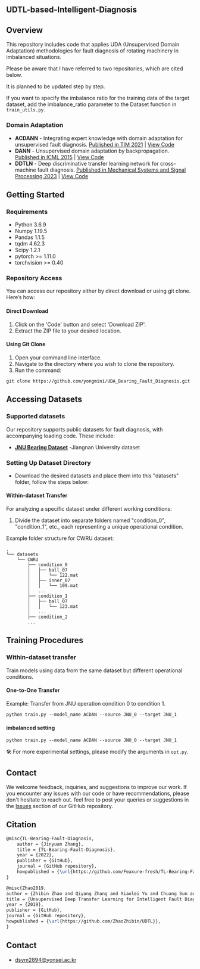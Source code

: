 ## UDTL-based-Intelligent-Diagnosis

## Overview


This repository includes code that applies UDA (Unsupervised Domain Adaptation) methodologies for fault diagnosis of rotating machinery in imbalanced situations.

Please be aware that I have referred to two repositories, which are cited below.

It is planned to be updated step by step.

If you want to specify the imbalance ratio for the training data of the target dataset, add the imbalance_ratio parameter to the Dataset function in `train_utils.py.`

### Domain Adaptation
- **ACDANN** - Integrating expert knowledge with domain adaptation for unsupervised fault diagnosis. [Published in TIM 2021](https://ieeexplore.ieee.org/stamp/stamp.jsp?tp=&arnumber=9612159) | [View Code](/models/ACDANN.py)
- **DANN** - Unsupervised domain adaptation by backpropagation. [Published in ICML 2015](http://proceedings.mlr.press/v37/ganin15.pdf) | [View Code](/models/DANN.py)
- **DDTLN** - Deep discriminative transfer learning network for cross-machine fault diagnosis. [Published in Mechanical Systems and Signal Processing 2023](https://www.sciencedirect.com/science/article/pii/S0888327022009529) | [View Code](/models/DDTLN.py)

## Getting Started

### Requirements
- Python 3.6.9
- Numpy 1.19.5
- Pandas 1.1.5
- tqdm 4.62.3
- Scipy 1.2.1
- pytorch >= 1.11.0
- torchvision >= 0.40

### Repository Access
You can access our repository either by direct download or using git clone. Here’s how:
#### Direct Download
1. Click on the 'Code' button and select 'Download ZIP'.
2. Extract the ZIP file to your desired location.
#### Using Git Clone
1. Open your command line interface.
2. Navigate to the directory where you wish to clone the repository.
3. Run the command:

```shell
git clone https://github.com/yongmini/UDA_Bearing_Fault_Diagnosis.git
```

## Accessing Datasets
### Supported datasets
Our repository supports public datasets for fault diagnosis, with accompanying loading code. These include:
- **[JNU Bearing Dataset](http://mad-net.org:8765/explore.html?t=0.5831516555847212.)** -Jiangnan University dataset

### Setting Up Dataset Directory
- Download the desired datasets and place them into this "datasets" folder, follow the steps below:

#### Within-dataset Transfer
For analyzing a specific dataset under different working conditions:
1. Divide the dataset into separate folders named "condition_0", "condition_1", etc., each representing a unique operational condition.

Example folder structure for CWRU dataset:
```
.
└── datasets
    └── CWRU
        ├── condition_0
        │   ├── ball_07
        │   │   └── 122.mat
        │   ├── inner_07
        │   │   └── 109.mat
        │   ...
        ├── condition_1
        │   ├── ball_07
        │   │   └── 123.mat
        │   ...
        ├── condition_2
        ...
```

## Training Procedures
### Within-dataset transfer
Train models using data from the same dataset but different operational conditions.

#### One-to-One Transfer
Example: Transfer from JNU operation condition 0 to condition 1.
```shell
python train.py --model_name ACDAN --source JNU_0 --target JNU_1 
```
#### imbalanced setting
```shell
python train.py --model_name ACDAN --source JNU_0 --target JNU_1 
```

🛠️ For more experimental settings, please modify the arguments in `opt.py`.

## Contact

We welcome feedback, inquiries, and suggestions to improve our work. If you encounter any issues with our code or have recommendations, please don't hesitate to reach out. feel free to post your queries or suggestions in the [Issues](https://github.com/yongmini/UDA_Bearing_Fault_Diagnosis/issues) section of our GitHub repository.


## Citation

```latex
@misc{TL-Bearing-Fault-Diagnosis,
    author = {Jinyuan Zhang},
    title = {TL-Bearing-Fault-Diagnosis},
    year = {2022},
    publisher = {GitHub},
    journal = {GitHub repository},
    howpublished = {\url{https://github.com/Feaxure-fresh/TL-Bearing-Fault-Diagnosis}}
}

```

```latex
@misc{Zhao2019,
author = {Zhibin Zhao and Qiyang Zhang and Xiaolei Yu and Chuang Sun and Shibin Wang and Ruqiang Yan and Xuefeng Chen},
title = {Unsupervised Deep Transfer Learning for Intelligent Fault Diagnosis},
year = {2019},
publisher = {GitHub},
journal = {GitHub repository},
howpublished = {\url{https://github.com/ZhaoZhibin/UDTL}},
}
```

## Contact
- dsym2894@yonsei.ac.kr
